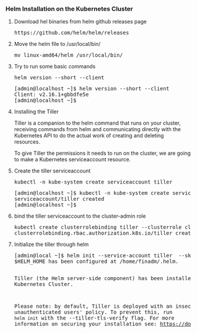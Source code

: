 <h3>Helm Installation on the Kubernetes Cluster</h3>

<ol>
  <li>Download hel binaries from helm github releases page</li>
  <pre>https://github.com/helm/helm/releases</pre>
  <li>Move the helm file to /usr/local/bin/ </li>
  <pre>mv linux-amd64/helm /usr/local/bin/</pre>
  <li>Try to run some basic commands</li>
  <pre>helm version --short --client</pre>
  <pre>[admin@localhost ~]$ helm version --short --client
Client: v2.16.1+gbbdfe5e
[admin@localhost ~]$</pre>
  <li>Installing the Tiller</li>
  <p>Tiller is a companion to the helm command that runs on your cluster, receiving commands from helm and communicating directly with the Kubernetes API to do the actual work of creating and deleting resources.</p>
  <p>To give Tiller the permissions it needs to run on the cluster, we are going to make a Kubernetes serviceaccount resource.</p>
  <li>Create the tiller serviceaccount</li>
  <pre>kubectl -n kube-system create serviceaccount tiller</pre>
  <pre>[admin@localhost ~]$ kubectl -n kube-system create serviceaccount tiller
serviceaccount/tiller created
[admin@localhost ~]$</pre>
  <li>bind the tiller serviceaccount to the cluster-admin role</li>
  <pre>kubectl create clusterrolebinding tiller --clusterrole cluster-admin --serviceaccount=kube-system:tiller
clusterrolebinding.rbac.authorization.k8s.io/tiller created</pre>
  <li>Initialize the tiller through helm</li>
  <pre>[admin@local ~]$ helm init --service-account tiller  --skip-refresh
$HELM_HOME has been configured at /home/finadm/.helm.

Tiller (the Helm server-side component) has been installed into your Kubernetes Cluster.

Please note: by default, Tiller is deployed with an insecure 'allow unauthenticated users' policy.
To prevent this, run `helm init` with the --tiller-tls-verify flag.
For more information on securing your installation see: https://docs.helm.sh/using_helm/#securing-your-helm-installation</pre>
</ol>
